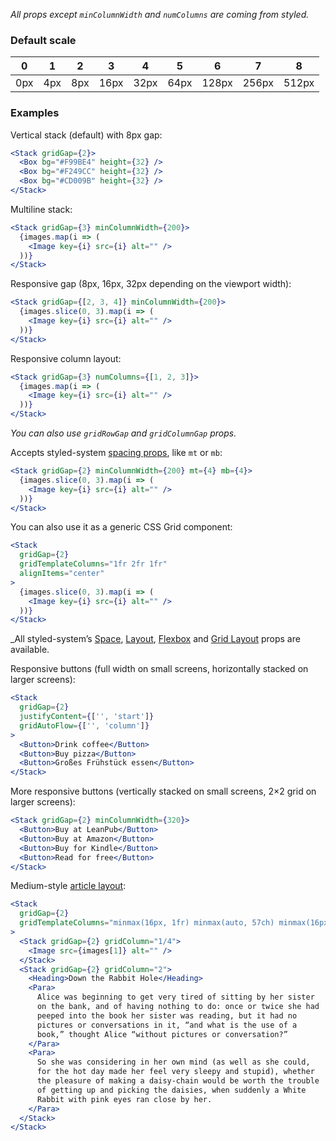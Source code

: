 _All props except `minColumnWidth` and `numColumns` are coming from styled._

### Default scale

| 0   | 1   | 2   | 3    | 4    | 5    | 6     | 7     | 8     |
| --- | --- | --- | ---- | ---- | ---- | ----- | ----- | ----- |
| 0px | 4px | 8px | 16px | 32px | 64px | 128px | 256px | 512px |

### Examples

Vertical stack (default) with 8px gap:

```jsx
<Stack gridGap={2}>
  <Box bg="#F99BE4" height={32} />
  <Box bg="#F249CC" height={32} />
  <Box bg="#CD009B" height={32} />
</Stack>
```

Multiline stack:

```jsx
<Stack gridGap={3} minColumnWidth={200}>
  {images.map(i => (
    <Image key={i} src={i} alt="" />
  ))}
</Stack>
```

Responsive gap (8px, 16px, 32px depending on the viewport width):

```jsx
<Stack gridGap={[2, 3, 4]} minColumnWidth={200}>
  {images.slice(0, 3).map(i => (
    <Image key={i} src={i} alt="" />
  ))}
</Stack>
```

Responsive column layout:

```jsx
<Stack gridGap={3} numColumns={[1, 2, 3]}>
  {images.map(i => (
    <Image key={i} src={i} alt="" />
  ))}
</Stack>
```

_You can also use `gridRowGap` and `gridColumnGap` props._

Accepts styled-system [spacing props](https://styled-system.com/table#space), like `mt` or `mb`:

```jsx
<Stack gridGap={2} minColumnWidth={200} mt={4} mb={4}>
  {images.slice(0, 3).map(i => (
    <Image key={i} src={i} alt="" />
  ))}
</Stack>
```

You can also use it as a generic CSS Grid component:

```jsx
<Stack
  gridGap={2}
  gridTemplateColumns="1fr 2fr 1fr"
  alignItems="center"
>
  {images.slice(0, 3).map(i => (
    <Image key={i} src={i} alt="" />
  ))}
</Stack>
```

\_All styled-system’s [Space](https://styled-system.com/table/#space), [Layout](https://styled-system.com/table/#layout), [Flexbox](https://styled-system.com/table/#flexbox) and [Grid Layout](https://styled-system.com/table/#grid-layout) props are available.

Responsive buttons (full width on small screens, horizontally stacked on larger screens):

```jsx
<Stack
  gridGap={2}
  justifyContent={['', 'start']}
  gridAutoFlow={['', 'column']}
>
  <Button>Drink coffee</Button>
  <Button>Buy pizza</Button>
  <Button>Großes Frühstück essen</Button>
</Stack>
```

More responsive buttons (vertically stacked on small screens, 2×2 grid on larger screens):

```jsx
<Stack gridGap={2} minColumnWidth={320}>
  <Button>Buy at LeanPub</Button>
  <Button>Buy at Amazon</Button>
  <Button>Buy for Kindle</Button>
  <Button>Read for free</Button>
</Stack>
```

Medium-style [article layout](http://gedd.ski/post/article-grid-layout/):

```jsx
<Stack
  gridGap={2}
  gridTemplateColumns="minmax(16px, 1fr) minmax(auto, 57ch) minmax(16px, 1fr)"
>
  <Stack gridGap={2} gridColumn="1/4">
    <Image src={images[1]} alt="" />
  </Stack>
  <Stack gridGap={2} gridColumn="2">
    <Heading>Down the Rabbit Hole</Heading>
    <Para>
      Alice was beginning to get very tired of sitting by her sister
      on the bank, and of having nothing to do: once or twice she had
      peeped into the book her sister was reading, but it had no
      pictures or conversations in it, “and what is the use of a
      book,” thought Alice “without pictures or conversation?”
    </Para>
    <Para>
      So she was considering in her own mind (as well as she could,
      for the hot day made her feel very sleepy and stupid), whether
      the pleasure of making a daisy-chain would be worth the trouble
      of getting up and picking the daisies, when suddenly a White
      Rabbit with pink eyes ran close by her.
    </Para>
  </Stack>
</Stack>
```
